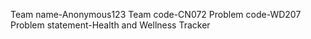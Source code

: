 Team name-Anonymous123
Team code-CN072
Problem code-WD207
Problem statement-Health and Wellness Tracker
